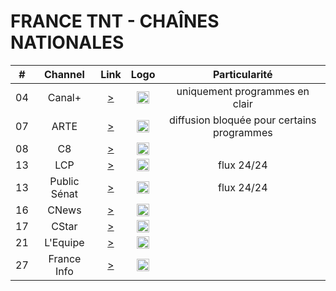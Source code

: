 <h1> FRANCE TNT - CHAÎNES NATIONALES </h1>

| #    | Channel        | Link  | Logo | Particularité |
|:----:|:--------------:|:-----:|:----:|:-------------:|
| 04 | Canal+ | [>](https://geo.dailymotion.com/player.html?video=x5gv6be) | <img height="20" src="https://s2.dmcdn.net/u/1Ew071cTOAFCXNM4u/240x240"/> | uniquement programmes en clair |
| 07 | ARTE | [>](https://artesimulcast.akamaized.net/hls/live/2031003/artelive_fr/index.m3u8) | <img height="20" src="https://s1.dmcdn.net/u/_-jC1a2X7nOezKaH/240x240"/> | diffusion bloquée pour certains programmes |
| 08 | C8 | [>](https://geo.dailymotion.com/player.html?video=x5gv5rr) | <img height="20" src="https://s2.dmcdn.net/u/1YP551WAyosjZTra7/240x240"/> |
| 13 | LCP | [>](https://geo.dailymotion.com/player.html?video=xgepjr) | <img height="20" src="https://s2.dmcdn.net/u/1CkLf1aVUMG9g6E-x/240x240"/> | flux 24/24 |
| 13 | Public Sénat | [>](https://geo.dailymotion.com/player.html?video=xkxbzc) | <img height="20" src="https://s1.dmcdn.net/u/11mWs1d3yuU9iSsBI/240x240"/> | flux 24/24 |
| 16 | CNews | [>](https://geo.dailymotion.com/player.html?video=x3b68jn) | <img height="20" src="https://s2.dmcdn.net/u/DhmL1dBB0lCE9cUJ/240x240"/> |
| 17 | CStar | [>](https://geo.dailymotion.com/player.html?video=x5gv5v0) | <img height="20" src="https://s2.dmcdn.net/u/28r9J1U75b5fBuEuT/240x240"/> |
| 21 | L'Equipe | [>](https://geo.dailymotion.com/player.html?video=x2lefik) | <img height="20" src="https://s2.dmcdn.net/u/2ARqh1c-h7sBe-ssc/240x240"/> |
| 27 | France Info | [>](https://www.youtube.com/embed/Z-Nwo-ypKtM) | <img height="20" src="https://yt3.ggpht.com/ytc/AIdro_nHB3lxXh8PcGgMTgBPmFKovSbKRxBTavrjbjomHTg1HpFp=s48-c-k-c0x00ffffff-no-rj"/> |
